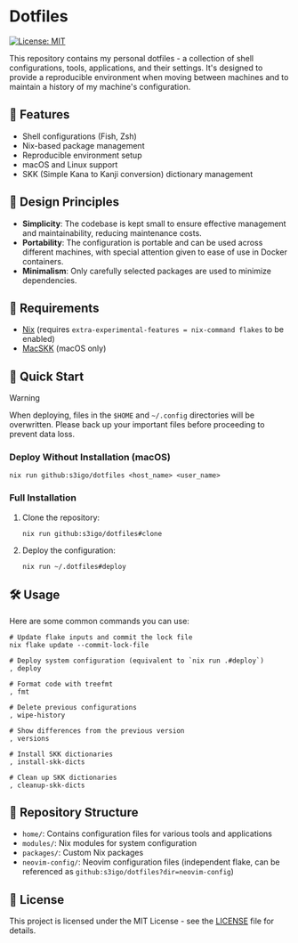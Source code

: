 # Dotfiles

[![License: MIT](https://img.shields.io/badge/License-MIT-yellow.svg)](https://opensource.org/licenses/MIT)

This repository contains my personal dotfiles - a collection of shell configurations, tools, applications, and their settings. It's designed to provide a reproducible environment when moving between machines and to maintain a history of my machine's configuration.

## 🌟 Features

- Shell configurations (Fish, Zsh)
- Nix-based package management
- Reproducible environment setup
- macOS and Linux support
- SKK (Simple Kana to Kanji conversion) dictionary management

## 🎯 Design Principles

- **Simplicity**: The codebase is kept small to ensure effective management and maintainability, reducing maintenance costs.
- **Portability**: The configuration is portable and can be used across different machines, with special attention given to ease of use in Docker containers.
- **Minimalism**: Only carefully selected packages are used to minimize dependencies.

## 🔧 Requirements

- [Nix](https://nixos.org) (requires `extra-experimental-features = nix-command flakes` to be enabled)
- [MacSKK](https://github.com/mtgto/macSKK) (macOS only)

## 🚀 Quick Start

> [!Warning]
> When deploying, files in the `$HOME` and `~/.config` directories will be overwritten. Please back up your important files before proceeding to prevent data loss.

### Deploy Without Installation (macOS)

```shell
nix run github:s3igo/dotfiles <host_name> <user_name>
```

### Full Installation

1. Clone the repository:
   ```shell
   nix run github:s3igo/dotfiles#clone
   ```

2. Deploy the configuration:
   ```shell
   nix run ~/.dotfiles#deploy
   ```

## 🛠 Usage

Here are some common commands you can use:

```shell
# Update flake inputs and commit the lock file
nix flake update --commit-lock-file

# Deploy system configuration (equivalent to `nix run .#deploy`)
, deploy

# Format code with treefmt
, fmt

# Delete previous configurations
, wipe-history

# Show differences from the previous version
, versions

# Install SKK dictionaries
, install-skk-dicts

# Clean up SKK dictionaries
, cleanup-skk-dicts
```

## 📁 Repository Structure

- `home/`: Contains configuration files for various tools and applications
- `modules/`: Nix modules for system configuration
- `packages/`: Custom Nix packages
- `neovim-config/`: Neovim configuration files (independent flake, can be referenced as `github:s3igo/dotfiles?dir=neovim-config`)

## 📄 License

This project is licensed under the MIT License - see the [LICENSE](LICENSE) file for details.

